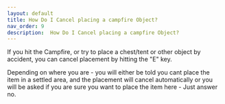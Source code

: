 ```yaml
---
layout: default
title: How Do I Cancel placing a campfire Object?
nav_order: 9
description:  How Do I Cancel placing a campfire Object?
---
```



If you hit the Campfire, or try to place a chest/tent or other object by accident, you can cancel placement by hitting the "E" key.

Depending on where you are - you will either be told you cant place the item in a settled area, and the placement will cancel automatically or you will be asked if you are sure you want to place the item here - Just answer no.